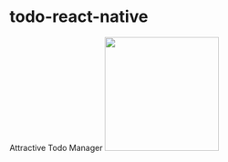 # todo-react-native
Attractive Todo Manager
<img src="https://user-images.githubusercontent.com/34070314/132046630-108e7954-9305-47b5-a17d-86360e878511.jpg" height="200px" width="200px"/>
